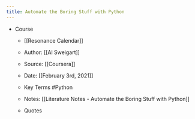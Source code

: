 ```yaml
---
title: Automate the Boring Stuff with Python
---
```


- Course
	 - [[Resonance Calendar]]

	 - Author: [[Al Sweigart]]

	 - Source: [[Coursera]]

	 - Date: [[February 3rd, 2021]]

	 - Key Terms #Python

	 - Notes: [[Literature Notes - Automate the Boring Stuff with Python]]

	 - Quotes

